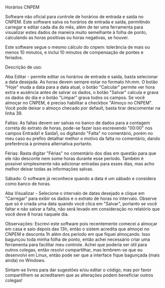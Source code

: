 Horários CNPEM

Software não oficial para controle de horários de entrada e saída no CNPEM. Este software salva os horários de entrada e saída, permitindo carregar e editar cada dia do mês, além de ter uma ferramenta para visualizar estes dados de maneira muito semelhante à folha de ponto, calculando as horas positivas ou horas negativas, se houver. 

Este software segue o mesmo cálculo do cnpem: tolerância de mais ou menos 10 minutos, e inclui 10 minutos de compensação de pontes e feriados.

Descrição de uso:

Aba Editar - permite editar os horários de entrada e saída, basta selecionar a data desejada. As horas devem sempre estar no formato hh:mm. O botão "Hoje" muda a data para a data atual, o botão "Calcular" permite ver hora extra e ausência antes de salvar os dados, o botão "Salvar" calcula e grava os dados do dia e o botão "Limpar" grava todos os campos. Se você almoçar no CNPEM, é preciso habilitar a checkbox "Almoço no CNPEM". Você pode deixar o almoço checado por default, basta tirar descomentar na linha 39.

Faltas: As faltas devem ser salvas no banco de dados para a contagem correta do extrato de horas, pode-se fazer isso escrevendo "00:00" nos campos Entrada1 e Saida1, ou digitando "Falta" no comentário, porém no meu caso eu prefiro detalhar melhor o motivo da falta no comentário, dando preferência à primeira alternativa portanto.

Férias: Basta digitar "Férias" no comentário dos dias em questão para que ele não desconte nem some horas durante esse período. Também é possível simplesmente não adicionar entradas para esses dias, mas acho melhor deixar todas as informações salvas.

Sábado: O software já reconhece quando a data é um sábado e considera como banco de horas.

Aba Visualizar - Selecione o intervalo de datas desejado e clique em "Carregar" para exibir os dados e o extrato de horas no intervalo. Observe que só é criada uma data quando você clica em "Salvar", portanto se você faltar e não salvar a falta, não será levado em consideração no relatório que você deve 8 horas naquele dia.


Observações: Escrevi este software pois recentemente comecei a almoçar em casa e saio depois das 13h, então o sistem acredita que almoçei no CNPEM e desconta 1h além dos período em que fiquei almoçando. Isso bagunçou toda minha folha de ponto, então achei necessário criar uma ferramenta para facilitar meu controle. Achei que poderia ser útil para outros colegas, então resolvi compartilhar, mas lembrem-se que eu desenvolvi em Linux, então pode ser que a interface fique bagunçada (mais ainda) no Windows.

Sintam-se livres para dar sugestões e/ou editar o código, mas por favor compartilhem se acreditarem que as alterações podem beneficiar outros colegas!
